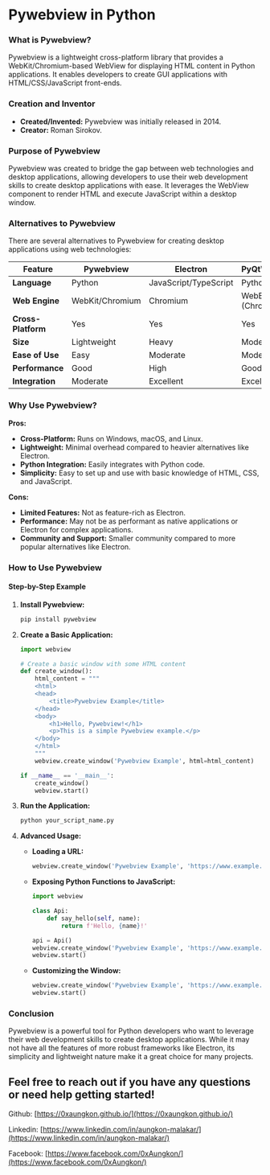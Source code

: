 # Pywebview in Python

### What is Pywebview?

Pywebview is a lightweight cross-platform library that provides a WebKit/Chromium-based WebView for displaying HTML content in Python applications. It enables developers to create GUI applications with HTML/CSS/JavaScript front-ends.

### Creation and Inventor

- **Created/Invented:** Pywebview was initially released in 2014.
- **Creator:** Roman Sirokov.

### Purpose of Pywebview

Pywebview was created to bridge the gap between web technologies and desktop applications, allowing developers to use their web development skills to create desktop applications with ease. It leverages the WebView component to render HTML and execute JavaScript within a desktop window.

### Alternatives to Pywebview

There are several alternatives to Pywebview for creating desktop applications using web technologies:


| Feature            | Pywebview       | Electron              | PyQtWebEngine        | Tauri            |
| -------------------- | ----------------- | ----------------------- | ---------------------- | ------------------ |
| **Language**       | Python          | JavaScript/TypeScript | Python               | Rust, JavaScript |
| **Web Engine**     | WebKit/Chromium | Chromium              | WebEngine (Chromium) | WebKit/Chromium  |
| **Cross-Platform** | Yes             | Yes                   | Yes                  | Yes              |
| **Size**           | Lightweight     | Heavy                 | Moderate             | Lightweight      |
| **Ease of Use**    | Easy            | Moderate              | Moderate             | Moderate         |
| **Performance**    | Good            | High                  | Good                 | High             |
| **Integration**    | Moderate        | Excellent             | Excellent            | Good             |

### Why Use Pywebview?

**Pros:**

- **Cross-Platform:** Runs on Windows, macOS, and Linux.
- **Lightweight:** Minimal overhead compared to heavier alternatives like Electron.
- **Python Integration:** Easily integrates with Python code.
- **Simplicity:** Easy to set up and use with basic knowledge of HTML, CSS, and JavaScript.

**Cons:**

- **Limited Features:** Not as feature-rich as Electron.
- **Performance:** May not be as performant as native applications or Electron for complex applications.
- **Community and Support:** Smaller community compared to more popular alternatives like Electron.

### How to Use Pywebview

#### Step-by-Step Example

1. **Install Pywebview:**

   ```sh
   pip install pywebview
   ```
2. **Create a Basic Application:**

   ```python
   import webview

   # Create a basic window with some HTML content
   def create_window():
       html_content = """
       <html>
       <head>
           <title>Pywebview Example</title>
       </head>
       <body>
           <h1>Hello, Pywebview!</h1>
           <p>This is a simple Pywebview example.</p>
       </body>
       </html>
       """
       webview.create_window('Pywebview Example', html=html_content)

   if __name__ == '__main__':
       create_window()
       webview.start()
   ```
3. **Run the Application:**

   ```sh
   python your_script_name.py
   ```
4. **Advanced Usage:**

   - **Loading a URL:**

     ```python
     webview.create_window('Pywebview Example', 'https://www.example.com')
     ```
   - **Exposing Python Functions to JavaScript:**

     ```python
     import webview

     class Api:
         def say_hello(self, name):
             return f'Hello, {name}!'

     api = Api()
     webview.create_window('Pywebview Example', 'https://www.example.com', js_api=api)
     webview.start()
     ```
   - **Customizing the Window:**

     ```python
     webview.create_window('Pywebview Example', 'https://www.example.com', width=800, height=600, resizable=False)
     webview.start()
     ```

### Conclusion

Pywebview is a powerful tool for Python developers who want to leverage their web development skills to create desktop applications. While it may not have all the features of more robust frameworks like Electron, its simplicity and lightweight nature make it a great choice for many projects.



## Feel free to reach out if you have any questions or need help getting started!

Github: [https://0xaungkon.github.io/](https://0xaungkon.github.io/)

Linkedin: [https://www.linkedin.com/in/aungkon-malakar/](https://www.linkedin.com/in/aungkon-malakar/)

Facebook: [https://www.facebook.com/0xAungkon/](https://www.facebook.com/0xAungkon/)
